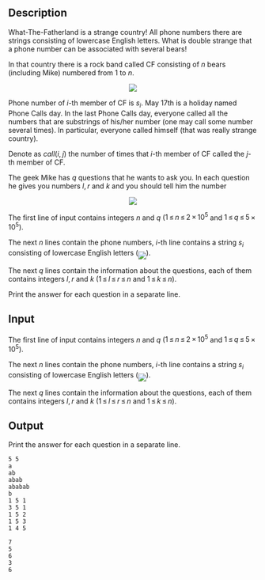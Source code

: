 ## Description

<div><p>What-The-Fatherland is a strange country! All phone numbers there are strings consisting of lowercase English letters. What is double strange that a phone number can be associated with several bears!</p><p>In that country there is a rock band called CF consisting of <span class="tex-span"><i>n</i></span> bears (including Mike) numbered from <span class="tex-span">1</span> to <span class="tex-span"><i>n</i></span>. </p><center> <img class="tex-graphics" src="file://EkE0fGyd.png" style="max-width: 100.0%;max-height: 100.0%;"> </center><p>Phone number of <span class="tex-span"><i>i</i></span>-th member of CF is <span class="tex-span"><i>s</i><sub class="lower-index"><i>i</i></sub></span>. May 17th is a holiday named Phone Calls day. In the last Phone Calls day, everyone called all the numbers that are substrings of his/her number (one may call some number several times). In particular, everyone called himself (that was really strange country).</p><p>Denote as <span class="tex-span"><i>call</i>(<i>i</i>, <i>j</i>)</span> the number of times that <span class="tex-span"><i>i</i></span>-th member of CF called the <span class="tex-span"><i>j</i></span>-th member of CF. </p><p>The geek Mike has <span class="tex-span"><i>q</i></span> questions that he wants to ask you. In each question he gives you numbers <span class="tex-span"><i>l</i>, <i>r</i></span> and <span class="tex-span"><i>k</i></span> and you should tell him the number </p><center class="tex-equation"><img align="middle" class="tex-formula" src="file://CLP6yreo.png" style="max-width: 100.0%;max-height: 100.0%;"></center></div><div class="input-specification"><p>The first line of input contains integers <span class="tex-span"><i>n</i></span> and <span class="tex-span"><i>q</i></span> (<span class="tex-span">1 ≤ <i>n</i> ≤ 2 × 10<sup class="upper-index">5</sup></span> and <span class="tex-span">1 ≤ <i>q</i> ≤ 5 × 10<sup class="upper-index">5</sup></span>).</p><p>The next <span class="tex-span"><i>n</i></span> lines contain the phone numbers, <span class="tex-span"><i>i</i></span>-th line contains a string <span class="tex-span"><i>s</i><sub class="lower-index"><i>i</i></sub></span> consisting of lowercase English letters (<img align="middle" class="tex-formula" src="file://NRUyb6tb.png" style="max-width: 100.0%;max-height: 100.0%;">).</p><p>The next <span class="tex-span"><i>q</i></span> lines contain the information about the questions, each of them contains integers <span class="tex-span"><i>l</i>, <i>r</i></span> and <span class="tex-span"><i>k</i></span> (<span class="tex-span">1 ≤ <i>l</i> ≤ <i>r</i> ≤ <i>n</i></span> and <span class="tex-span">1 ≤ <i>k</i> ≤ <i>n</i></span>).</p></div><div class="output-specification"><p>Print the answer for each question in a separate line.</p></div>

## Input

<p>The first line of input contains integers <span class="tex-span"><i>n</i></span> and <span class="tex-span"><i>q</i></span> (<span class="tex-span">1 ≤ <i>n</i> ≤ 2 × 10<sup class="upper-index">5</sup></span> and <span class="tex-span">1 ≤ <i>q</i> ≤ 5 × 10<sup class="upper-index">5</sup></span>).</p><p>The next <span class="tex-span"><i>n</i></span> lines contain the phone numbers, <span class="tex-span"><i>i</i></span>-th line contains a string <span class="tex-span"><i>s</i><sub class="lower-index"><i>i</i></sub></span> consisting of lowercase English letters (<img align="middle" class="tex-formula" src="file://NRUyb6tb.png" style="max-width: 100.0%;max-height: 100.0%;">).</p><p>The next <span class="tex-span"><i>q</i></span> lines contain the information about the questions, each of them contains integers <span class="tex-span"><i>l</i>, <i>r</i></span> and <span class="tex-span"><i>k</i></span> (<span class="tex-span">1 ≤ <i>l</i> ≤ <i>r</i> ≤ <i>n</i></span> and <span class="tex-span">1 ≤ <i>k</i> ≤ <i>n</i></span>).</p>

## Output

<p>Print the answer for each question in a separate line.</p>





```input1
5 5
a
ab
abab
ababab
b
1 5 1
3 5 1
1 5 2
1 5 3
1 4 5

```




```output1
7
5
6
3
6

```



